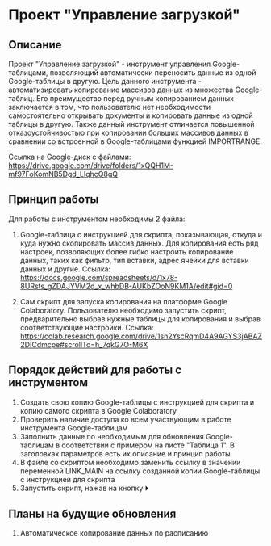 # Проект "Управление загрузкой"

## Описание
Проект "Управление загрузкой" - инструмент управления Google-таблицами, позволяющий автоматически переносить данные из одной Google-таблицы в другую. Цель данного инструмента - автоматизировать копирование массивов данных из множества Google-таблиц. Его преимущество перед ручным копированием данных заключается в том, что пользователю нет необходимости самостоятельно открывать документы и копировать данные из одной таблицы в другую. Также данный инструмент отличается повышенной отказоустойчивостью при копировании больших массивов данных в сравнении со встроенной в Google-таблицами функцией IMPORTRANGE.

Ссылка на Google-диск с файлами: https://drive.google.com/drive/folders/1xQQH1M-mf97FoKomNB5Dgd_LIqhcQ8gQ

## Принцип работы
Для работы с инструментом необходимы 2 файла:
1. Google-таблица с инструкцией для скрипта, показывающая, откуда и куда нужно скопировать массив данных. Для копирования есть ряд настроек, позволяющих более гибко настроить копирование данных, таких как фильтр, тип вставки, адрес ячейки для вставки данных и другие.
Ссылка: https://docs.google.com/spreadsheets/d/1x78-8URsts_gZDAJYVM2d_x_whbDB-AUKbZOoN9KM1A/edit#gid=0

2. Сам скрипт для запуска копирования на платформе Google Colaboratory. Пользователю необходимо запустить скрипт, предварительно выбрав нужные таблицы для копирования и выбрав соответствующие настройки.
Ссылка: https://colab.research.google.com/drive/1sn2YscRqmD4A9AGYS3jABAZ2DICdmcpe#scrollTo=h_7qkG7O-M6X

## Порядок действий для работы с инструментом
1. Создать свою копию Google-таблицы с инструкцией для скрипта и копию самого скрипта в Google Colaboratory
2. Проверить наличие доступа ко всем участвующим в работе инструмента Google-таблицам
3. Заполнить данные по необходимым для обновления Google-таблицам в соответствии с примером на листе "Таблица 1". В заголовках параметров есть их описание и принцип работы 
4. В файле со скриптом необходимо заменить ссылку в значении переменной LINK_MAIN на ссылку созданной копии Google-таблицы с инструкцией для скрипта
5. Запустить скрипт, нажав на кнопку ⏵

## Планы на будущие обновления
1. Автоматическое копирование данных по расписанию

